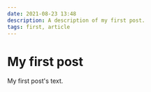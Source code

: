 ```yaml
---
date: 2021-08-23 13:48
description: A description of my first post.
tags: first, article
---
```

# My first post

My first post's text.